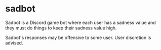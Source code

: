 # sadbot
Sadbot is a Discord game bot where each user has a sadness value and they must do things to keep their sadness value high.

Sadbot's responses may be offensive to some user. User discretion is advised.
